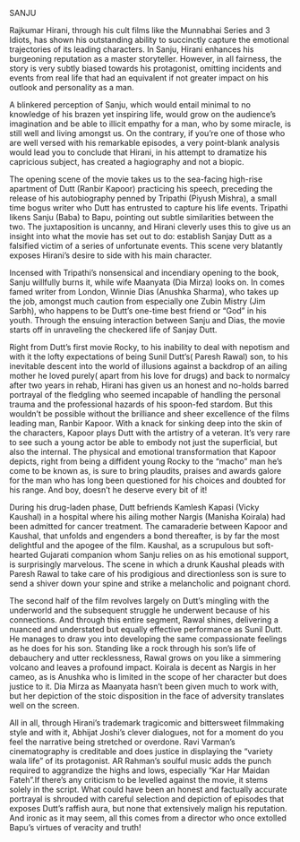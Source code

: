 



 SANJU 

Rajkumar Hirani, through his cult films like the Munnabhai Series and 3 Idiots, has shown his outstanding
ability to succinctly capture the emotional trajectories of its leading characters. In Sanju, Hirani
enhances his burgeoning reputation as a master storyteller. However, in all fairness, the story is very 
subtly biased towards his protagonist, omitting incidents and events from real life that had an
equivalent if not greater impact on his outlook and personality as a man.

A blinkered perception of Sanju, which would entail minimal to no knowledge of his brazen yet inspiring
life, would grow on the audience’s imagination and be able to illicit empathy for a man, who by some
miracle, is still well and living amongst us. On the contrary, if you’re one of those who are well 
versed with his remarkable episodes, a very point-blank analysis would lead you to conclude that Hirani,
in his attempt to dramatize his capricious subject, has created a hagiography and not a biopic.

The opening scene of the movie takes us to the sea-facing high-rise apartment of Dutt (Ranbir Kapoor)
practicing his speech, preceding the release of his autobiography penned by Tripathi (Piyush Mishra),
a small time bogus writer who Dutt has entrusted to capture his life events. Tripathi likens Sanju (Baba)
to Bapu, pointing out subtle similarities between the two. The juxtaposition is uncanny, and Hirani
cleverly uses this to give us an insight into what the movie has set out to do: establish Sanjay Dutt as
a falsified victim of a series of unfortunate events. This scene very blatantly exposes Hirani’s desire to
side with his main character.

Incensed with Tripathi’s nonsensical and incendiary opening to the book, Sanju willfully burns it, while
wife Maanyata (Dia Mirza) looks on. In comes famed writer from London, Winnie Dias (Anushka
Sharma), who takes up the job, amongst much caution from especially one Zubin Mistry (Jim Sarbh),
who happens to be Dutt’s one-time best friend or “God” in his youth. Through the ensuing interaction
between Sanju and Dias, the movie starts off in unraveling the checkered life of Sanjay Dutt.

Right from Dutt’s first movie Rocky, to his inability to deal with nepotism and with it the lofty
expectations of being Sunil Dutt’s( Paresh Rawal) son, to his inevitable descent into the world of
illusions against a backdrop of an ailing mother he loved purely( apart from his love for drugs) and
back to normalcy after two years in rehab, Hirani has given us an honest and no-holds barred portrayal
of the fledgling who seemed incapable of handling the personal trauma and the professional hazards
of his spoon-fed stardom. But this wouldn’t be possible without the brilliance and sheer excellence of
the films leading man, Ranbir Kapoor. With a knack for sinking deep into the skin of the characters,
Kapoor plays Dutt with the artistry of a veteran. It’s very rare to see such a young actor be able to
embody not just the superficial, but also the internal. The physical and emotional transformation that
Kapoor depicts, right from being a diffident young Rocky to the “macho” man he’s come to be known
as, is sure to bring plaudits, praises and awards galore for the man who has long been questioned for
his choices and doubted for his range. And boy, doesn’t he deserve every bit of it!

During his drug-laden phase, Dutt befriends Kamlesh Kapasi (Vicky Kaushal) in a hospital where his
ailing mother Nargis (Manisha Koirala) had been admitted for cancer treatment. The camaraderie
between Kapoor and Kaushal, that unfolds and engenders a bond thereafter, is by far the most
delightful and the apogee of the film. Kaushal, as a scrupulous but soft-hearted Gujarati companion
whom Sanju relies on as his emotional support, is surprisingly marvelous. The scene in which a drunk
Kaushal pleads with Paresh Rawal to take care of his prodigious and directionless son is sure to send
a shiver down your spine and strike a melancholic and poignant chord.

The second half of the film revolves largely on Dutt’s mingling with the underworld and the
subsequent struggle he underwent because of his connections. And through this entire segment,
Rawal shines, delivering a nuanced and understated but equally effective performance as Sunil Dutt.
He manages to draw you into developing the same compassionate feelings as he does for his son.
Standing like a rock through his son’s life of debauchery and utter recklessness, Rawal grows on you
like a simmering volcano and leaves a profound impact. Koirala is decent as Nargis in her cameo, as is
Anushka who is limited in the scope of her character but does justice to it. Dia Mirza as Maanyata
hasn’t been given much to work with, but her depiction of the stoic disposition in the face of adversity
translates well on the screen.

All in all, through Hirani’s trademark tragicomic and bittersweet filmmaking style and with it, Abhijat
Joshi’s clever dialogues, not for a moment do you feel the narrative being stretched or overdone. Ravi
Varman’s cinematography is creditable and does justice in displaying the “variety wala life” of its
protagonist. AR Rahman’s soulful music adds the punch required to aggrandize the highs and lows,
especially “Kar Har Maidan Fateh”.If there’s any criticism to be levelled against the movie, it stems solely 
in the script. What could have been an honest and factually accurate portrayal is shrouded with careful 
selection and depiction of episodes that exposes Dutt’s raffish aura, but none that extensively malign his 
reputation. And ironic as it may seem, all this comes from a director who once extolled Bapu’s virtues of veracity 
and truth!
